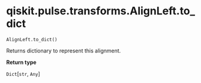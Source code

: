 # qiskit.pulse.transforms.AlignLeft.to\_dict

`AlignLeft.to_dict()`

Returns dictionary to represent this alignment.

**Return type**

`Dict`\[`str`, `Any`]
